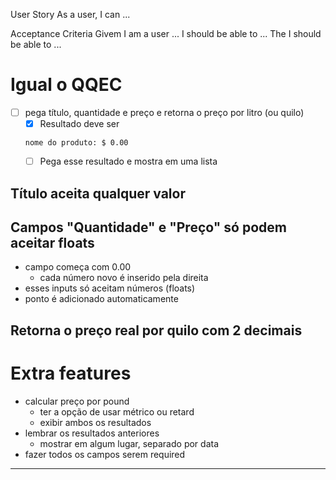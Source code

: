 User Story
    As a user, I can ...

Acceptance Criteria
    Givem I am a user ...
    I should be able to ...
    The I should be able to ...





# Igual o QQEC
- [ ] pega título, quantidade e preço e retorna o preço por litro (ou quilo)
    - [X] Resultado deve ser 
    ```
    nome do produto: $ 0.00
    ```
    - [ ] Pega esse resultado e mostra em uma lista
## Título aceita qualquer valor
## Campos "Quantidade" e "Preço" só podem aceitar floats   
- campo começa com 0.00
    - cada número novo é inserido pela direita
- esses inputs só aceitam números (floats)
- ponto é adicionado automaticamente
## Retorna o preço real por quilo com 2 decimais

# Extra features
- calcular preço por pound
    -  ter a opção de usar métrico ou retard
    - exibir ambos os resultados
- lembrar os resultados anteriores  
    - mostrar em algum lugar, separado por data
- fazer todos os campos serem required


---


